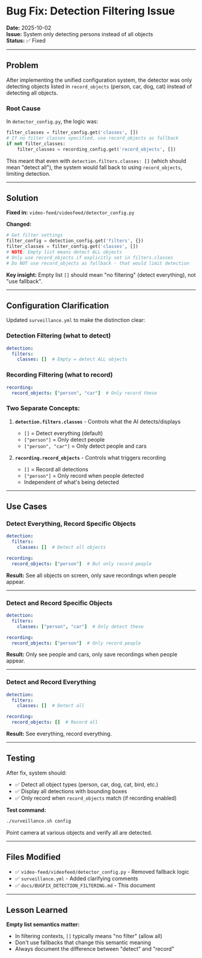 # Bug Fix: Detection Filtering Issue

**Date:** 2025-10-02  
**Issue:** System only detecting persons instead of all objects  
**Status:** ✅ Fixed

---

## Problem

After implementing the unified configuration system, the detector was only detecting objects listed in `record_objects` (person, car, dog, cat) instead of detecting all objects.

### Root Cause

In `detector_config.py`, the logic was:
```python
filter_classes = filter_config.get('classes', [])
# If no filter classes specified, use record_objects as fallback
if not filter_classes:
    filter_classes = recording_config.get('record_objects', [])
```

This meant that even with `detection.filters.classes: []` (which should mean "detect all"), the system would fall back to using `record_objects`, limiting detection.

---

## Solution

**Fixed in:** `video-feed/videofeed/detector_config.py`

**Changed:**
```python
# Get filter settings
filter_config = detection_config.get('filters', {})
filter_classes = filter_config.get('classes', [])
# NOTE: Empty list means detect ALL objects
# Only use record_objects if explicitly set in filters.classes
# Do NOT use record_objects as fallback - that would limit detection
```

**Key insight:** Empty list `[]` should mean "no filtering" (detect everything), not "use fallback".

---

## Configuration Clarification

Updated `surveillance.yml` to make the distinction clear:

### **Detection Filtering** (what to detect)
```yaml
detection:
  filters:
    classes: []  # Empty = detect ALL objects
```

### **Recording Filtering** (what to record)
```yaml
recording:
  record_objects: ["person", "car"]  # Only record these
```

### **Two Separate Concepts:**

1. **`detection.filters.classes`** - Controls what the AI detects/displays
   - `[]` = Detect everything (default)
   - `["person"]` = Only detect people
   - `["person", "car"]` = Only detect people and cars

2. **`recording.record_objects`** - Controls what triggers recording
   - `[]` = Record all detections
   - `["person"]` = Only record when people detected
   - Independent of what's being detected

---

## Use Cases

### **Detect Everything, Record Specific Objects**
```yaml
detection:
  filters:
    classes: []  # Detect all objects

recording:
  record_objects: ["person"]  # But only record people
```
**Result:** See all objects on screen, only save recordings when people appear.

---

### **Detect and Record Specific Objects**
```yaml
detection:
  filters:
    classes: ["person", "car"]  # Only detect these

recording:
  record_objects: ["person"]  # Only record people
```
**Result:** Only see people and cars, only save recordings when people appear.

---

### **Detect and Record Everything**
```yaml
detection:
  filters:
    classes: []  # Detect all

recording:
  record_objects: []  # Record all
```
**Result:** See everything, record everything.

---

## Testing

After fix, system should:
- ✅ Detect all object types (person, car, dog, cat, bird, etc.)
- ✅ Display all detections with bounding boxes
- ✅ Only record when `record_objects` match (if recording enabled)

**Test command:**
```bash
./surveillance.sh config
```

Point camera at various objects and verify all are detected.

---

## Files Modified

- ✅ `video-feed/videofeed/detector_config.py` - Removed fallback logic
- ✅ `surveillance.yml` - Added clarifying comments
- ✅ `docs/BUGFIX_DETECTION_FILTERING.md` - This document

---

## Lesson Learned

**Empty list semantics matter:**
- In filtering contexts, `[]` typically means "no filter" (allow all)
- Don't use fallbacks that change this semantic meaning
- Always document the difference between "detect" and "record"
